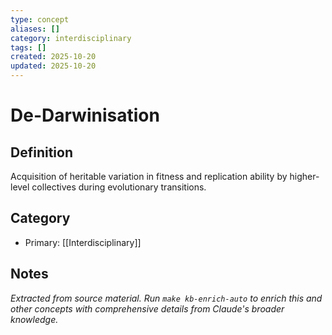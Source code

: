 ```yaml
---
type: concept
aliases: []
category: interdisciplinary
tags: []
created: 2025-10-20
updated: 2025-10-20
---
```


# De-Darwinisation

## Definition

Acquisition of heritable variation in fitness and replication ability by higher-level collectives during evolutionary transitions.

## Category

- Primary: [[Interdisciplinary]]

## Notes

*Extracted from source material. Run `make kb-enrich-auto` to enrich this and other concepts with comprehensive details from Claude's broader knowledge.*
